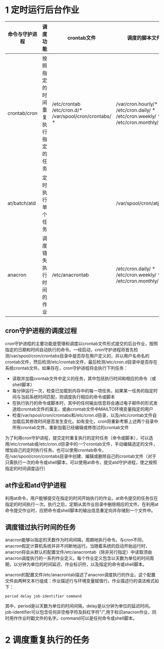 # 1 定时运行后台作业

| 命令与守护进程 | 调度功能                         | crontab文件                                                  | 调度的脚本文件                                               | 控制文件                            |
| -------------- | -------------------------------- | ------------------------------------------------------------ | ------------------------------------------------------------ | ----------------------------------- |
| crontab/cron   | 按照指定的时间重复执行指定的任务 | /etc/crontab<br />/etc/cron.d/*<br />/var/spool/cron/crontabs/ * | /var/cron.hourly/*<br />/etc/cron.daily/ *<br />/etc/cron.weekly/ *<br />/etc/cron.monthly/ * | /etc/cron.deny<br />/etc/cron.allow |
| at/batch/atd   | 定时执行单个任务                 |                                                              | /var/spool/cron/atjobs/*                                     | /etc/cron.deny<br />/etc/cron.allow |
| anacron        | 调度错失执行时间的作业           | /etc/anacrontab                                              | /etc/cron.daily/ *<br />/etc/cron.weekly/ *<br />/etc/cron.monthly/ * |                                     |

## cron守护进程的调度过程

cron守护进程的主要功能是管理和调度以crontab文件形式提交的后台作业，按照指定的日期和时间自动执行的命令。一经启动，cron守护进程将首先检测/var/spool/cron/crontabs目录中是否存在用户定义的，并以用户名命名的crontab文件，然后检测/etc/crontab文件，最后检测/etc/cron.d目录中是否存在系统crontab文件。如果存在，cron守护进程将会执行下列任务：

* 读取并加载crontab文件中定义的任务，其中包括执行时间和相应的命令（或shell脚本）
* 每分钟运行一次，检查已加载到内存中的每一项任务。如果某一任务的指定时间与当前系统时间匹配，则调度执行相应的命令或脚本
* 在执行执行的命令或脚本时，其中的任何输出信息将会通过电子邮件的形式发送给crontab文件的属主，或由crontab文件中MAILTO环境变量指定的用户
* 检查/var/spool/cron/crontabs和/etc/cron.d目录，以及/etc/crontab文件自加载后其修改时间是否发生变化。如有变化，cron将重新考察上述两个目录中所有crontab文件，重新加载已经编辑或修改过的crontab文件

为了利用cron守护进程，提交定时重复执行的定时任务（命令或脚本），可以选用/etc/crontab或/etc/cron.d目录中的一个crontab文件，手动编辑选定的文件，增加自己的定时执行任务。也可以使用crontab命令，在/var/spool/cron/crontabs目录中创建、编辑或删除自己的crontab文件（对于只需执行一次的命令或shell脚本，可以使用at命令，提交atd守护进程，使之按照指定的时间调度运行）

## at作业和atd守护进程

利用at命令，用户能够提交在指定的时间开始执行的作业。at命令提交的任务仅在指定的时间执行一次。执行之后，定期从其作业目录中删除相应的文件。在利用at命令提交作业时，应把命令或shell脚本的输出信息重定向并存储到一个文件中。

## 调度错过执行时间的任务

anacron能够以指定的天数作为时间间隔，周期地执行命令。与cron不同，anacron假定计算机系统并非不间断地运行。当随着系统的启动开始运行时，anacron将会从默认的配置文件/etc/anacrontab（除非另行指定）中读取须由anacron调度执行的一系列作业定义。每个作业定义包含以天数为单位的时间周期，以分钟为单位的时间延迟、作业标识符，以及指定的命令或shell脚本。

anacron的配置文件/etc/anacrontab描述了anacron调度执行的作业。这个配置文件由两种文本行组成：作业描述行与环境变量赋值行。作业描述行的语法格式如下：

`period delay job-identifier command`

其中，period是以天数为单位的时间间隔，delay是以分钟为单位的延迟时间。job-identifier可以包含任何非空格字符及斜杠字符"/",用于标识anacron作业，同时用作作业时戳文件的名字。command可以是任何命令或shell脚本。

# 2 调度重复执行的任务

